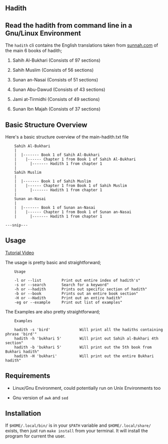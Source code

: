 ## Hadith

## Read the hadith from command line in a Gnu/Linux Environment

The `hadith` cli contains the English translations taken from [sunnah.com](https://sunnah.com) of the main 6 books of hadith;

1. Sahih Al-Bukhari (Consists of 97 sections)

2. Sahih Muslim (Consists of 56 sections)

3. Sunan an-Nasai (Consists of 51 sections)

4. Sunan Abu-Dawud (Consists of 43 sections)

5. Jami at-Tirmidhi (Consists of 49 sections)

6. Sunan Ibn Majah (Consists of 37 sections)

## Basic Structure Overview

Here's a basic structure overview of the main-hadith.txt file

```
    Sahih Al-Bukhari
    |    
    |  |------- Book 1 of Sahih Al-Bukhari
    |    |------ Chapter 1 from Book 1 of Sahih Al-Bukhari
    |      |------- Hadith 1 from chapter 1
    |
    Sahih Muslim
    |    
    |  |------- Book 1 of Sahih Muslim
    |    |------ Chapter 1 from Book 1 of Sahih Muslim
    |      |------- Hadith 1 from chapter 1
    |
    Sunan an-Nasai
    |    
    |  |------- Book 1 of Sunan an-Nasai
    |    |------ Chapter 1 from Book 1 of Sunan an-Nasai
    |      |------- Hadith 1 from chapter 1

---snip---

```

## Usage

[Tutorial Video](https://youtu.be/xskxN7mNYZI)

The usage is pretty basic and straightforward;

```
    Usage

    -l or --list         Print out entire index of hadith's"
    -s or --search       Search for a keyword"
    -h or --hadith       Prints out specific section of hadith"
    -b or --book         Prints out an entire book section"
    -H or --Hadith       Print out an entire hadith"
    -eg or --example     Print out list of examples"

```

The Examples are also pretty straightforward;

```
    Examples

    hadith -s 'bird'             Will print all the hadiths containing phrase 'bird'"
    hadith -h 'bukhari 5'        Will print out Sahih al-Bukhari 4th section"
    hadith -b 'bukhari 5'        Will print out the 5th book from Bukhari hadith"
    hadith -H 'bukhari'          Will print out the entire Bukhari hadith"

```


## Requirements

* Linux/Gnu Environment, could potentially run on Unix Environments too

* Gnu version of `awk` and `sed`


## Installation

If `$HOME/.local/bin/` is in your `$PATH` variable and `$HOME/.local/share/` exists, then just run `make install` from your terminal. It will install the program for current the user.
